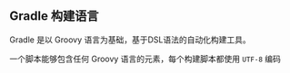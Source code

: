 ## Gradle 构建语言

Gradle 是以 Groovy 语言为基础，基于DSL语法的自动化构建工具。

一个脚本能够包含任何 Groovy 语言的元素，每个构建脚本都使用 `UTF-8` 编码

